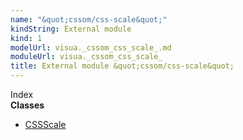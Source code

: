 ```yaml
---
name: "&quot;cssom/css-scale&quot;"
kindString: External module
kind: 1
modelUrl: visua._cssom_css_scale_.md
moduleUrl: visua._cssom_css_scale_
title: External module &quot;cssom/css-scale&quot;
---
```








<section >
<div class="lead pb-2">Index</div>
<section class="tsd-panel tsd-index-panel">
<div class="tsd-index-content">
<section class="tsd-index-section ">
<strong>Classes</strong>
<ul>
<li class=""><a href=".visua._cssom_css_scale_.cssscale/" class="tsd-kind-icon">CSSScale</a></li>
</ul>
</section>
</div>
</section>
</section>
